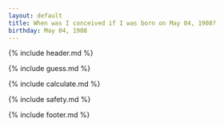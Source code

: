 ```yaml
---
layout: default
title: When was I conceived if I was born on May 04, 1908?
birthday: May 04, 1908
---
```


{% include header.md %}

{% include guess.md %}

{% include calculate.md %}

{% include safety.md %}

{% include footer.md %}




